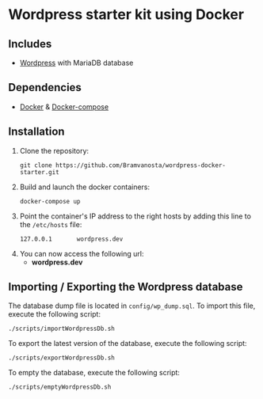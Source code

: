 # Wordpress starter kit using Docker

## Includes
- [Wordpress](http://wordpress.org/) with MariaDB database

## Dependencies
- [Docker](https://docs.docker.com/engine/installation/) & [Docker-compose](https://docs.docker.com/compose/install/)

## Installation
1. Clone the repository:
    ```
    git clone https://github.com/Bramvanosta/wordpress-docker-starter.git
    ```  
2. Build and launch the docker containers:
    ```
    docker-compose up
    ```     
4. Point the container's IP address to the right hosts by adding this line to the `/etc/hosts` file:
    ```
    127.0.0.1       wordpress.dev
    ```
5. You can now access the following url:
    * **wordpress.dev**

## Importing / Exporting the Wordpress database
The database dump file is located in `config/wp_dump.sql`. To import this file, execute the following script:
```
./scripts/importWordpressDb.sh
```

To export the latest version of the database, execute the following script:
```
./scripts/exportWordpressDb.sh
```

To empty the database, execute the following script:
```
./scripts/emptyWordpressDb.sh
```